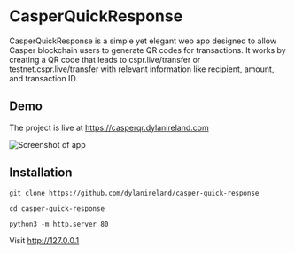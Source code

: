 # CasperQuickResponse

CasperQuickResponse is a simple yet elegant web app designed to allow Casper blockchain users to generate QR codes for transactions.
It works by creating a QR code that leads to cspr.live/transfer or testnet.cspr.live/transfer with relevant information like recipient, amount, and transaction ID.

## Demo

The project is live at https://casperqr.dylanireland.com

![Screenshot of app](https://casperqr.dylanireland.com/assets/ss.png)

## Installation

```
git clone https://github.com/dylanireland/casper-quick-response

cd casper-quick-response

python3 -m http.server 80
```
Visit http://127.0.0.1


